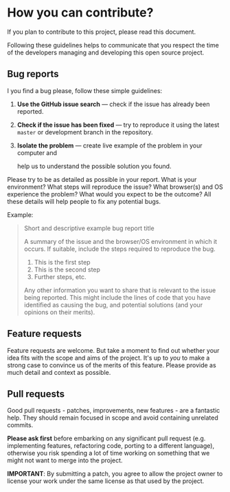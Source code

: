 # How you can contribute?

If you plan to contribute to this project, please read this document.

Following these guidelines helps to communicate that you respect the time of
the developers managing and developing this open source project. 




## Bug reports

I you find a bug please, follow these simple guidelines:

1. **Use the GitHub issue search** &mdash; check if the issue has already been
   reported.

2. **Check if the issue has been fixed** &mdash; try to reproduce it using the
   latest `master` or development branch in the repository.

3. **Isolate the problem** &mdash; create live example of the problem in your computer and

   help us to understand the possible solution you found.

Please try to be as detailed as possible in your report. What is
your environment? What steps will reproduce the issue? What browser(s) and OS
experience the problem? What would you expect to be the outcome? All these
details will help people to fix any potential bugs.

Example:

> Short and descriptive example bug report title
>
> A summary of the issue and the browser/OS environment in which it occurs. If
> suitable, include the steps required to reproduce the bug.
>
> 1. This is the first step
> 2. This is the second step
> 3. Further steps, etc.
>
> Any other information you want to share that is relevant to the issue being
> reported. This might include the lines of code that you have identified as
> causing the bug, and potential solutions (and your opinions on their
> merits).



## Feature requests

Feature requests are welcome. But take a moment to find out whether your idea
fits with the scope and aims of the project. It's up to *you* to make a strong
case to convince us of the merits of this feature. Please
provide as much detail and context as possible.



## Pull requests

Good pull requests - patches, improvements, new features - are a fantastic
help. They should remain focused in scope and avoid containing unrelated
commits.

**Please ask first** before embarking on any significant pull request (e.g.
implementing features, refactoring code, porting to a different language),
otherwise you risk spending a lot of time working on something that we
might not want to merge into the project.

**IMPORTANT**: By submitting a patch, you agree to allow the project owner to
license your work under the same license as that used by the project.